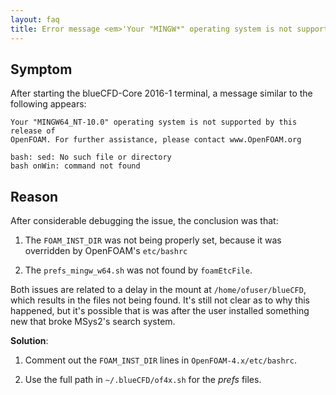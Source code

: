 ```yaml
---
layout: faq
title: Error message <em>'Your "MINGW*" operating system is not supported by this release of OpenFOAM'</em>
---
```


## Symptom

After starting the blueCFD-Core 2016-1 terminal, a message similar to the
following appears:

```
Your "MINGW64_NT-10.0" operating system is not supported by this release of 
OpenFOAM. For further assistance, please contact www.OpenFOAM.org

bash: sed: No such file or directory
bash onWin: command not found
```


## Reason

After considerable debugging the issue, the conclusion was that:

 1. The `FOAM_INST_DIR` was not being properly set, because it was overridden
    by OpenFOAM's `etc/bashrc`

 2. The `prefs_mingw_w64.sh` was not found by `foamEtcFile`.

Both issues are related to a delay in the mount at `/home/ofuser/blueCFD`,
which results in the files not being found. It's still not clear as to why this
happened, but it's possible that is was after the user installed something new
that broke MSys2's search system.



**Solution**:

 1. Comment out the `FOAM_INST_DIR` lines in `OpenFOAM-4.x/etc/bashrc`.

 2. Use the full path in `~/.blueCFD/of4x.sh` for the _prefs_ files.
